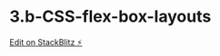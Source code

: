 # 3.b-CSS-flex-box-layouts

[Edit on StackBlitz ⚡️](https://stackblitz.com/edit/web-platform-kgwfjd)
